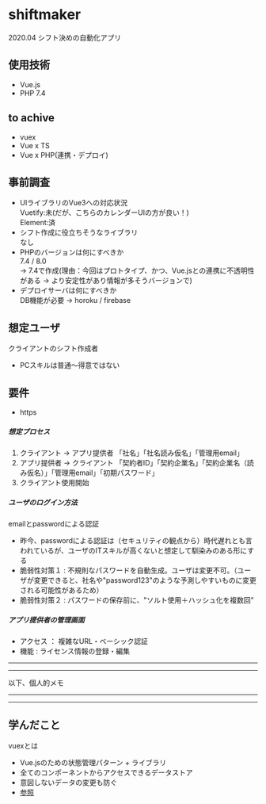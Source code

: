 # shiftmaker
2020.04 シフト決めの自動化アプリ

## 使用技術
- Vue.js
- PHP 7.4

## to achive
- vuex
- Vue x TS
- Vue x PHP(連携・デプロイ)

## 事前調査
- UIライブラリのVue3への対応状況  
Vuetify:未(だが、こちらのカレンダーUIの方が良い！)  
Element:済  
- シフト作成に役立ちそうなライブラリ  
なし 
- PHPのバージョンは何にすべきか  
7.4 / 8.0  
-> 7.4で作成(理由：今回はプロトタイプ、かつ、Vue.jsとの連携に不透明性がある -> より安定性があり情報が多そうバージョンで)
- デプロイサーバは何にすべきか  
DB機能が必要 -> horoku / firebase

## 想定ユーザ
クライアントのシフト作成者
- PCスキルは普通〜得意ではない

## 要件
- https

##### 想定プロセス
1. クライアント -> アプリ提供者 「社名」「社名読み仮名」「管理用email」
1. アプリ提供者 -> クライアント 「契約者ID」「契約企業名」「契約企業名（読み仮名）」「管理用email」「初期パスワード」
1. クライアント使用開始

##### ユーザのログイン方法
emailとpasswordによる認証  
- 昨今、passwordによる認証は（セキュリティの観点から）時代遅れとも言われているが、ユーザのITスキルが高くないと想定して馴染みのある形にする
- 脆弱性対策１ : 不規則なパスワードを自動生成。ユーザは変更不可。（ユーザが変更できると、社名や"password123"のような予測しやすいものに変更される可能性があるため）
- 脆弱性対策２ : パスワードの保存前に、"ソルト使用＋ハッシュ化を複数回"

##### アプリ提供者の管理画面
- アクセス ： 複雑なURL・ベーシック認証
- 機能 : ライセンス情報の登録・編集

---
---
以下、個人的メモ

---
---

## 学んだこと

vuexとは
- Vue.jsのための状態管理パターン + ライブラリ
- 全てのコンポーネントからアクセスできるデータストア
- 意図しないデータの変更も防ぐ
- [参照](https://blog.codecamp.jp/vuejp-vuex-commentary)

